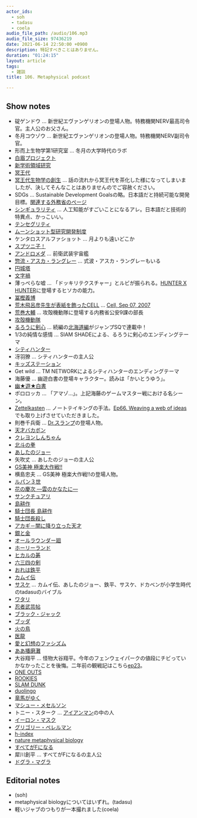 ```yaml
---
actor_ids:
  - soh
  - tadasu
  - coela
audio_file_path: /audio/106.mp3
audio_file_size: 97436219
date: 2021-06-14 22:50:00 +0900
description: 特記すべきことはありません。 
duration: "01:24:15"
layout: article
tags: 
  - 雑談
title: 106. Metaphysical podcast

---
```


## Show notes
- 碇ゲンドウ ... 新世紀エヴァンゲリオンの登場人物。特務機関NERV最高司令官。主人公のお父さん。
- 冬月コウゾウ ... 新世紀エヴァンゲリオンの登場人物。特務機関NERV副司令官。
- 形而上生物学第1研究室 ... 冬月の大学時代のラボ
- [白眉プロジェクト](https://www.hakubi.kyoto-u.ac.jp/)
- [新学術領域研究](https://www.jsps.go.jp/j-grantsinaid/34_new_scientific/index.html)
- [冥王代](https://ja.wikipedia.org/wiki/冥王代)
- [冥王代生物学の創生](https://www.hadean.jp) ... 話の流れから冥王代を茶化した様になってしまいましたが、決してそんなことはありませんのでご容赦ください。
- SDGs ... Sustainable Development Goalsの略。日本語だと持続可能な開発目標。[関連する外務省のページ](https://www.mofa.go.jp/mofaj/gaiko/oda/sdgs/index.html)
- [シンギュラリティ](https://ja.wikipedia.org/wiki/技術的特異点) ... 人工知能がすごいことになるアレ。日本語だと技術的特異点、かっこいい。
- [テンセグリティ](https://ja.wikipedia.org/wiki/テンセグリティ)
- [ムーンショット型研究開発制度](https://www8.cao.go.jp/cstp/moonshot/index.html)
- ケンタロスアルファショット ... 月よりも遠いどこか
- [スプツニ子！](https://ja.wikipedia.org/wiki/Sputniko!)
- [アンドロメダ](https://ja.wikipedia.org/wiki/アンドロメダ_(宇宙戦艦ヤマト)) ... 前衛武装宇宙艦
- [惣流・アスカ・ラングレー](https://ja.wikipedia.org/wiki/惣流・アスカ・ラングレー) ... 式波・アスカ・ラングレーもいる
- [円城塔](https://ja.wikipedia.org/wiki/円城塔)
- [文字禍](https://www.amazon.co.jp/dp/B009IXHLYI)
- 薄っぺらな嘘 ... 「ドッキリテクスチャー」とルビが振られる。[HUNTER X HUNTER](https://www.amazon.co.jp/gp/product/B074BZ2354/?tag=researchatf04-22)に登場するヒソカの能力。
- [冨樫義博](https://ja.wikipedia.org/wiki/冨樫義博)
- [荒木飛呂彦先生が表紙を飾ったCELL](https://www.chem-station.com/blog/2007/09/cell.html) ... [Cell, Sep 07, 2007](https://www.cell.com/cell/issue?pii=S0092-8674(07)X0725-6)
- [荒巻大輔](https://ja.wikipedia.org/wiki/荒巻大輔) ... 攻殻機動隊に登場する内務省公安9課の部長
- [攻殻機動隊](https://ja.wikipedia.org/wiki/攻殻機動隊)
- [るろうに剣心](https://www.amazon.co.jp/gp/product/B0756ZTD3W/?tag=researchatf04-22) ... 続編の[北海道編](https://www.amazon.co.jp/gp/product/B07PFG1GDW/?tag=researchatf04-22)がジャンプSQで連載中！
- 1/3の純情な感情 ... SIAM SHADEによる、るろうに剣心のエンディングテーマ
- [シティハンター](https://www.amazon.co.jp/gp/product/B074C4HLM1/?tag=researchatf04-22)
- 冴羽獠 ... シティハンターの主人公
- [キッズステーション](https://www.kids-station.com)
- Get wild ... TM NETWORKによるシティハンターのエンディングテーマ 
- 海藤優 ... 幽遊白書の登場キャラクター。読みは「かいとうゆう」。
- [幽★遊★白書](https://www.amazon.co.jp/gp/product/B08C99RSKT/?tag=researchatf04-22)
- ポロロッカ ... 「アマゾ…」。上記海藤のゲームマスター戦における名シーン。
- [Zettelkasten](https://en.wikipedia.org/wiki/Zettelkasten) ... ノートテイキングの手法。[Ep66. Weaving a web of ideas](https://researchat.fm/episode/66)でも取り上げさせていただきました。
- 則巻千兵衛 ... [Dr.スランプ](https://www.amazon.co.jp/gp/product/B074CFVRL6/?tag=researchatf04-22)の登場人物。
- [天才バカボン](https://www.amazon.co.jp/gp/product/B07F97JTHX/?tag=researchatf04-22)
- [クレヨンしんちゃん](https://www.amazon.co.jp/gp/product/B074CFSHWW/?tag=researchatf04-22)
- [北斗の拳](https://www.amazon.co.jp/gp/product/B074C5L3F1/?tag=researchatf04-22)
- [あしたのジョー](https://www.amazon.co.jp/dp/B074CL6Q3S/?tag=researchatf04-22)
- 矢吹丈 ... あしたのジョーの主人公
- [GS美神 極楽大作戦!!](https://www.amazon.co.jp/gp/product/B074CJTNY8/?tag=researchatf04-22)
- 横島忠夫 ... GS美神 極楽大作戦!!の登場人物。
- [ルパン３世](https://www.amazon.co.jp/dp/B073CLPQG1/?tag=researchatf04-22)
- [花の慶次 ―雲のかなたに―](https://www.amazon.co.jp/gp/product/B074CGYG89/?tag=researchatf04-22)
- [サンクチュアリ](https://www.amazon.co.jp/gp/product/B074BSDFSP/?tag=researchatf04-22)
- [島耕作](https://www.amazon.co.jp/gp/product/B0756ZYJ1V/?tag=researchatf04-22)
- [騎士団長 島耕作](https://www.amazon.co.jp/gp/product/B091376QX8/?tag=researchatf04-22)
- [騎士団長殺し](https://www.amazon.co.jp/dp/B08N5QX9TS/?tag=researchatf04-22)
- [アカギ－闇に降り立った天才](https://www.amazon.co.jp/gp/product/B074CG99LH/?tag=researchatf04-22)
- [銀と金](https://www.amazon.co.jp/gp/product/B074BSF6H1/?tag=researchatf04-22)
- [オールラウンダー廻](https://www.amazon.co.jp/gp/product/B074CFDDCV/?tag=researchatf04-22)
- [ホーリーランド](https://www.amazon.co.jp/gp/product/B074CH9X3V/?tag=researchatf04-22)
- [ヒカルの碁](https://www.amazon.co.jp/gp/product/B074CK3KFX/?tag=researchatf04-22)
- [六三四の剣](https://www.amazon.co.jp/gp/product/B074BGRD5B/?tag=researchatf04-22)
- [おれは鉄平](https://www.amazon.co.jp/dp/4061011006/?tag=researchatf04-22)
- [カムイ伝](https://www.amazon.co.jp/gp/product/B078RYGSP3/?tag=researchatf04-22)
- [サスケ](https://www.amazon.co.jp/dp/B079VQTJJ4?tag=researchatf04-22) ... カムイ伝、あしたのジョー、鉄平、サスケ、ドカベンが小学生時代のtadasuのバイブル
- [ワタリ](https://www.amazon.co.jp/dp/425310195X?tag=researchatf04-22)
- [忍者武芸帖](https://www.amazon.co.jp/gp/product/B079VSTLBY/?tag=researchatf04-22)
- [ブラック・ジャック](https://www.amazon.co.jp/gp/product/B0831SZ5P2/?tag=researchatf04-22)
- [ブッダ](https://www.amazon.co.jp/gp/product/B0756ZH37F/?tag=researchatf04-22)
- [火の鳥](https://www.amazon.co.jp/gp/product/B0756XMNQ5/?tag=researchatf04-22)
- [医龍](https://www.amazon.co.jp/gp/product/B074CHKXS8/?tag=researchatf04-22)
- [愛と幻想のファシズム](https://www.amazon.co.jp/dp/4061847392/?tag=researchatf04-22)
- [ああ播磨灘](https://www.amazon.co.jp/gp/product/B074CJWP6V/?tag=researchatf04-22)
- 大谷翔平 ... 怪物大谷翔平。今年のフェンウェイパークの値段にチビっていかなかったことを後悔。二年前の観戦記はこちら[ep23](https://researchat.fm/episode/23)。
- [ONE OUTS](https://www.amazon.co.jp/gp/product/B0756XZ31F/?tag=researchatf04-22)
- [ROOKIES](https://www.amazon.co.jp/gp/product/B074CKJBG3/?tag=researchatf04-22)
- [SLAM DUNK](https://www.amazon.co.jp/dp/4088716116/?tag=researchatf04-22)
- [duolingo](https://ja.duolingo.com)
- [竜馬がゆく](https://www.amazon.co.jp/dp/B00D3CBFC4/?tag=researchatf04-22)
- [マシュー・メセルソン](https://ja.wikipedia.org/wiki/マシュー・メセルソン) 
- トニー・スターク ... [アイアンマン](https://www.amazon.co.jp/dp/B00G8AAXOE/?tag=researchatf04-22)の中の人
- [イーロン・マスク](https://ja.wikipedia.org/wiki/イーロン・マスク)
- [グリゴリー・ペレルマン](https://ja.wikipedia.org/wiki/グリゴリー・ペレルマン)
- [h-index](https://en.wikipedia.org/wiki/H-index)
- [nature metaphysical biology](https://www.nature.com/nmb/)
- [すべてがFになる](https://www.amazon.co.jp/dp/B009GXMFHI/?tag=researchatf04-22)
- 犀川創平 ... すべてがFになるの主人公
- [ドグラ・マグラ](https://www.amazon.co.jp/dp/B00DHX5G74/?tag=researchatf04-22)

## Editorial notes
- (soh)
- metaphysical biologyについてはいずれ。(tadasu)
- 軽いジャブのつもりが一本撮れました(coela)








